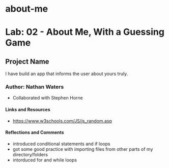 # about-me

# Lab: 02 - About Me, With a Guessing Game

## Project Name
I have build an app that informs the user about yours truly.

### Author: Nathan Waters
- Collaborated with Stephen Horne

#### Links and Resources  
  - https://www.w3schools.com/JS/js_random.asp

#### Reflections and Comments
  - introduced conditional statements and if loops
  - got some good practice with importing files from other parts of my directory/folders
  - intorduced for and while loops
  